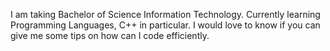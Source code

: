 I am taking Bachelor of Science Information Technology. 
Currently learning Programming Languages, C++ in particular.
I would love to know if you can give me some tips on how can I code efficiently.
